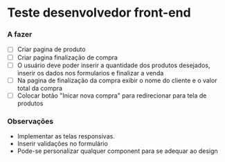 # Teste desenvolvedor front-end

### A fazer
 - [ ] Criar pagina de produto
 - [ ] Criar pagina finalização de compra
 - [ ] O usuário deve poder inserir a quantidade dos produtos desejados, inserir os dados nos formularios e finalizar a venda
 - [ ] Na pagina de finalização da compra exibir o nome do cliente e o valor total da compra
 - [ ] Colocar botão "Inicar nova compra" para redirecionar para tela de produtos

### Observações
 - Implementar as telas responsivas.
 - Inserir validações no formulário
 - Pode-se personalizar qualquer component para se adequar ao design 